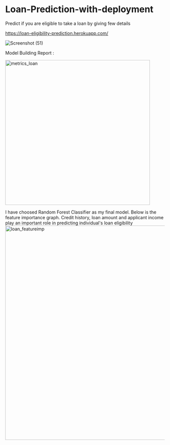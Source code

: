 # Loan-Prediction-with-deployment
Predict if you are eligible to take a loan by giving few details

https://loan-eligibility-prediction.herokuapp.com/

![Screenshot (51)](https://user-images.githubusercontent.com/48923446/92463661-ba178900-f1e9-11ea-8f1c-4a41bb0c11a2.png)

Model Building Report :

<img width="457" alt="metrics_loan" src="https://user-images.githubusercontent.com/48923446/95607892-002a6b80-0a7a-11eb-9444-ecbe2bd73240.png">

I have choosed Random Forest Classifier as my final model. Below is the feature importance graph. Credit history, loan amount and applicant income play an important role in predicting individual's loan eligibility
<img width="676" alt="loan_featureimp" src="https://user-images.githubusercontent.com/48923446/95608147-5697aa00-0a7a-11eb-865a-0de932ea29bf.png">
